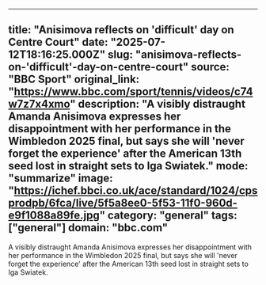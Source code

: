 ---
   title: "Anisimova reflects on 'difficult' day on Centre Court"
   date: "2025-07-12T18:16:25.000Z"
   slug: "anisimova-reflects-on-'difficult'-day-on-centre-court"
   source: "BBC Sport"
   original_link: "https://www.bbc.com/sport/tennis/videos/c74w7z7x4xmo"
   description: "A visibly distraught Amanda Anisimova expresses her disappointment with her performance in the Wimbledon 2025 final, but says she will 'never forget the experience' after the American 13th seed lost in straight sets to Iga Swiatek."
   mode: "summarize"
   image: "https://ichef.bbci.co.uk/ace/standard/1024/cpsprodpb/6fca/live/5f5a8ee0-5f53-11f0-960d-e9f1088a89fe.jpg"
   category: "general"
   tags: ["general"]
   domain: "bbc.com"
  ---
  A visibly distraught Amanda Anisimova expresses her disappointment with her performance in the Wimbledon 2025 final, but says she will 'never forget the experience' after the American 13th seed lost in straight sets to Iga Swiatek.